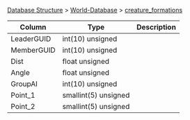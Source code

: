 [Database Structure](Database-Structure) > [World-Database](World-Database) > [creature_formations](creature_formations)

Column | Type | Description
--- | --- | ---
LeaderGUID | int(10) unsigned | 
MemberGUID | int(10) unsigned | 
Dist | float unsigned | 
Angle | float unsigned | 
GroupAI | int(10) unsigned | 
Point_1 | smallint(5) unsigned | 
Point_2 | smallint(5) unsigned | 
